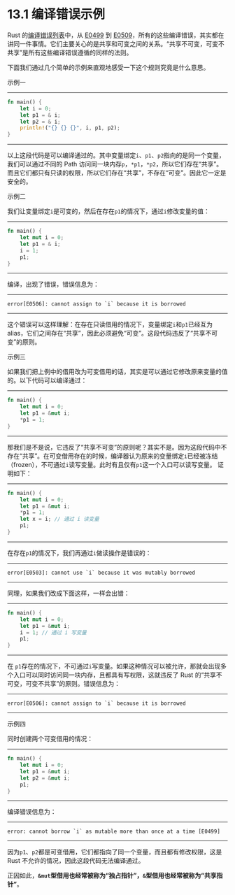 # 13.1 编译错误示例

Rust 的[编译错误列表](https://doc.rust-lang.org/error_codes/error-index.html)中，从 [E0499](https://doc.rust-lang.org/error_codes/E0499.html) 到 [E0509](https://doc.rust-lang.org/error_codes/E0509.html)，所有的这些编译错误，其实都在讲同一件事情。它们主要关心的是共享和可变之间的关系。“共享不可变，可变不共享”是所有这些编译错误遵循的同样的法则。

下面我们通过几个简单的示例来直观地感受一下这个规则究竟是什么意思。

示例一

---

```rust
fn main() {
    let i = 0;
    let p1 = & i;
    let p2 = & i;
    println!("{} {} {}", i, p1, p2);
}
```

---

以上这段代码是可以编译通过的。其中变量绑定`i`、`p1`、`p2`指向的是同一个变量，我们可以通过不同的 Path 访问同一块内存`p`，`*p1`，`*p2`，所以它们存在“共享”。而且它们都只有只读的权限，所以它们存在“共享”，不存在“可变”。因此它一定是安全的。

示例二

我们让变量绑定`i`是可变的，然后在存在`p1`的情况下，通过`i`修改变量的值：

---

```rust
fn main() {
    let mut i = 0;
    let p1 = & i;
    i = 1;
    p1;
}
```

---

编译，出现了错误，错误信息为：

---

```
error[E0506]: cannot assign to `i` because it is borrowed
```

---

这个错误可以这样理解：在存在只读借用的情况下，变量绑定`i`和`p1`已经互为 alias，它们之间存在“共享”，因此必须避免“可变”。这段代码违反了“共享不可变”的原则。

示例三

如果我们把上例中的借用改为可变借用的话，其实是可以通过它修改原来变量的值的。以下代码可以编译通过：

---

```rust
fn main() {
    let mut i = 0;
    let p1 = &mut i;
    *p1 = 1;
}
```

---

那我们是不是说，它违反了“共享不可变”的原则呢？其实不是。因为这段代码中不存在“共享”。在可变借用存在的时候，编译器认为原来的变量绑定`i`已经被冻结（frozen），不可通过`i`读写变量。此时有且仅有`p1`这一个入口可以读写变量。
证明如下：

---

```rust
fn main() {
    let mut i = 0;
    let p1 = &mut i;
    *p1 = 1;
    let x = i; // 通过 i 读变量
    p1;
}
```

---

在存在`p1`的情况下，我们再通过`i`做读操作是错误的：

---

```
error[E0503]: cannot use `i` because it was mutably borrowed
```

---

同理，如果我们改成下面这样，一样会出错：

---

```rust
fn main() {
    let mut i = 0;
    let p1 = &mut i;
    i = 1; // 通过 i 写变量
    p1;
}
```

---

在 `p1`存在的情况下，不可通过`i`写变量。如果这种情况可以被允许，那就会出现多个入口可以同时访问同一块内存，且都具有写权限，这就违反了 Rust 的“共享不可变，可变不共享”的原则。错误信息为：

---

```
error[E0506]: cannot assign to `i` because it is borrowed
```

---

示例四

同时创建两个可变借用的情况：

---

```rust
fn main() {
    let mut i = 0;
    let p1 = &mut i;
    let p2 = &mut i;
    p1;
}
```

---

编译错误信息为：

---

```
error: cannot borrow `i` as mutable more than once at a time [E0499]
```

---

因为`p1`、`p2`都是可变借用，它们都指向了同一个变量，而且都有修改权限，这是 Rust 不允许的情况，因此这段代码无法编译通过。

正因如此，**`&mut`型借用也经常被称为“独占指针”，`&`型借用也经常被称为“共享指针”**。
